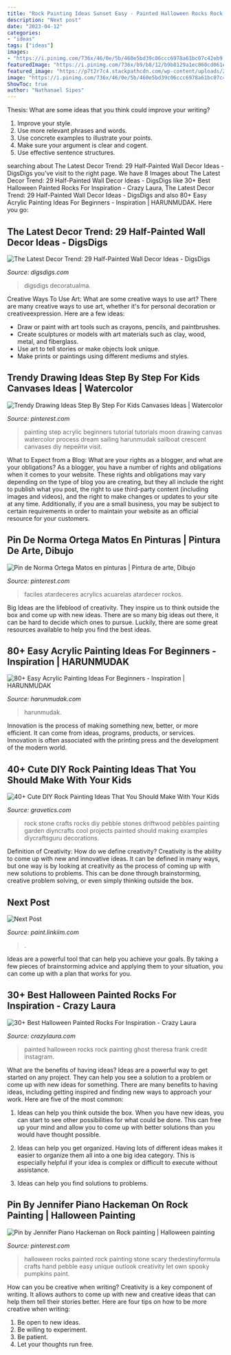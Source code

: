 ```yaml
---
title: "Rock Painting Ideas Sunset Easy - Painted Halloween Rocks Rock Painting Ghost Theresa Frank Credit Instagram"
description: "Next post"
date: "2023-04-12"
categories:
- "ideas"
tags: ["ideas"]
images:
- "https://i.pinimg.com/736x/46/0e/5b/460e5bd39c06ccc6978a61bc07c42eb9.jpg"
featuredImage: "https://i.pinimg.com/736x/b9/b8/12/b9b8129a1ec860cd061ed88796c1268c.jpg"
featured_image: "https://p7t2r7c4.stackpathcdn.com/wp-content/uploads/2020/10/ghost-painted-stone.jpg"
image: "https://i.pinimg.com/736x/46/0e/5b/460e5bd39c06ccc6978a61bc07c42eb9.jpg"
ShowToc: true
author: "Nathanael Sipes"
---
```



Thesis: What are some ideas that you think could improve your writing?
1. Improve your style.
2. Use more relevant phrases and words.
3. Use concrete examples to illustrate your points.
4. Make sure your argument is clear and cogent.
5. Use effective sentence structures.

	

		
searching about The Latest Decor Trend: 29 Half-Painted Wall Decor Ideas - DigsDigs you've visit to the right page. We have 8 Images about The Latest Decor Trend: 29 Half-Painted Wall Decor Ideas - DigsDigs like 30+ Best Halloween Painted Rocks For Inspiration - Crazy Laura, The Latest Decor Trend: 29 Half-Painted Wall Decor Ideas - DigsDigs and also 80+ Easy Acrylic Painting Ideas For Beginners - Inspiration | HARUNMUDAK. Here you go:
		
    
## The Latest Decor Trend: 29 Half-Painted Wall Decor Ideas - DigsDigs

<img loading=lazy src="https://www.digsdigs.com/photos/half-painted-wall-decor-ideas-22.jpg" onerror="this.onerror=null;this.src='https://tse4.mm.bing.net/th?id=OIP.I5btgJgryyILKw6tQ4yUFAHaJK&amp;pid=15.1';" alt="The Latest Decor Trend: 29 Half-Painted Wall Decor Ideas - DigsDigs">

_Source: digsdigs.com_

>digsdigs decoratualma. 

	

Creative Ways To Use Art: What are some creative ways to use art?
There are many creative ways to use art, whether it's for personal decoration or creativeexpression. Here are a few ideas: 
- Draw or paint with art tools such as crayons, pencils, and paintbrushes.
- Create sculptures or models with art materials such as clay, wood, metal, and fiberglass.
- Use art to tell stories or make objects look unique.
- Make prints or paintings using different mediums and styles.

    
## Trendy Drawing Ideas Step By Step For Kids Canvases Ideas | Watercolor

<img loading=lazy src="https://i.pinimg.com/736x/46/0e/5b/460e5bd39c06ccc6978a61bc07c42eb9.jpg" onerror="this.onerror=null;this.src='https://tse4.mm.bing.net/th?id=OIP.B6zMYpyVmJCyRgpacwJd4gAAAA&amp;pid=15.1';" alt="Trendy Drawing Ideas Step By Step For Kids Canvases Ideas | Watercolor">

_Source: pinterest.com_

>painting step acrylic beginners tutorial tutorials moon drawing canvas watercolor process dream sailing harunmudak sailboat crescent canvases diy перейти visit. 

	

What to Expect from a Blog: What are your rights as a blogger, and what are your obligations?
As a blogger, you have a number of rights and obligations when it comes to your website. These rights and obligations may vary depending on the type of blog you are creating, but they all include the right to publish what you post, the right to use third-party content (including images and videos), and the right to make changes or updates to your site at any time. Additionally, if you are a small business, you may be subject to certain requirements in order to maintain your website as an official resource for your customers.

    
## Pin De Norma Ortega Matos En Pinturas | Pintura De Arte, Dibujo

<img loading=lazy src="https://i.pinimg.com/736x/b9/b8/12/b9b8129a1ec860cd061ed88796c1268c.jpg" onerror="this.onerror=null;this.src='https://tse4.mm.bing.net/th?id=OIP.0sCHTMHiciquE8CP4mjy4gHaJm&amp;pid=15.1';" alt="Pin de Norma Ortega Matos en pinturas | Pintura de arte, Dibujo">

_Source: pinterest.com_

>faciles atardeceres acrylics acuarelas atardecer rockos. 

	

Big Ideas are the lifeblood of creativity. They inspire us to think outside the box and come up with new ideas. There are so many big ideas out there, it can be hard to decide which ones to pursue. Luckily, there are some great resources available to help you find the best ideas.

    
## 80+ Easy Acrylic Painting Ideas For Beginners - Inspiration | HARUNMUDAK

<img loading=lazy src="https://harunmudak.com/wp-content/uploads/2020/04/easy-acrylic-painting-ideas-simple-4.jpg" onerror="this.onerror=null;this.src='https://tse1.mm.bing.net/th?id=OIP.8HKJyVdy_er4LgAAXIofiwHaJ4&amp;pid=15.1';" alt="80+ Easy Acrylic Painting Ideas For Beginners - Inspiration | HARUNMUDAK">

_Source: harunmudak.com_

>harunmudak. 

	

Innovation is the process of making something new, better, or more efficient. It can come from ideas, programs, products, or services. Innovation is often associated with the printing press and the development of the modern world.

    
## 40+ Cute DIY Rock Painting Ideas That You Should Make With Your Kids

<img loading=lazy src="http://www.gravetics.com/wp-content/uploads/2017/08/Driftwood-Stone-Art.jpg" onerror="this.onerror=null;this.src='https://tse3.mm.bing.net/th?id=OIP.c4MfVSSFfU_rueacjvwKjAHaKu&amp;pid=15.1';" alt="40+ Cute DIY Rock Painting Ideas That You Should Make With Your Kids">

_Source: gravetics.com_

>rock stone crafts rocks diy pebble stones driftwood pebbles painting garden diyncrafts cool projects painted should making examples diycraftsguru decorations. 

	

Definition of Creativity: How do we define creativity?
Creativity is the ability to come up with new and innovative ideas. It can be defined in many ways, but one way is by looking at creativity as the process of coming up with new solutions to problems. This can be done through brainstorming, creative problem solving, or even simply thinking outside the box.

    
## Next Post

<img loading=lazy src="https://brightercraft.com/wp-content/uploads/2018/10/img_3737.jpg" onerror="this.onerror=null;this.src='https://tse2.mm.bing.net/th?id=OIP.dMa5rBqWXs3ASNMAnx5z0wHaJw&amp;pid=15.1';" alt="Next Post">

_Source: paint.linkiim.com_

>. 

	

Ideas are a powerful tool that can help you achieve your goals. By taking a few pieces of brainstorming advice and applying them to your situation, you can come up with a plan that works for you.

    
## 30+ Best Halloween Painted Rocks For Inspiration - Crazy Laura

<img loading=lazy src="https://p7t2r7c4.stackpathcdn.com/wp-content/uploads/2020/10/ghost-painted-stone.jpg" onerror="this.onerror=null;this.src='https://tse2.mm.bing.net/th?id=OIP.Fyd38YEQshRam3SOjE6yNgHaLH&amp;pid=15.1';" alt="30+ Best Halloween Painted Rocks For Inspiration - Crazy Laura">

_Source: crazylaura.com_

>painted halloween rocks rock painting ghost theresa frank credit instagram. 

	

What are the benefits of having ideas?
Ideas are a powerful way to get started on any project. They can help you see a solution to a problem or come up with new ideas for something. There are many benefits to having ideas, including getting inspired and finding new ways to approach your work. Here are five of the most common: 
1. Ideas can help you think outside the box. When you have new ideas, you can start to see other possibilities for what could be done. This can free up your mind and allow you to come up with better solutions than you would have thought possible. 

2. Ideas can help you get organized. Having lots of different ideas makes it easier to organize them all into a one big idea category. This is especially helpful if your idea is complex or difficult to execute without assistance. 

3. Ideas can help you find solutions to problems.

    
## Pin By Jennifer Piano Hackeman On Rock Painting | Halloween Painting

<img loading=lazy src="https://i.pinimg.com/736x/64/bc/26/64bc26dd210986ae8e8ea6ff0296fe17.jpg" onerror="this.onerror=null;this.src='https://tse3.mm.bing.net/th?id=OIP.oA2M3vdyTGrD9WntCqaQ9QHaNd&amp;pid=15.1';" alt="Pin by Jennifer Piano Hackeman on Rock painting | Halloween painting">

_Source: pinterest.com_

>halloween rocks painted rock painting stone scary thedestinyformula crafts hand pebble easy unique outlook creativity let own spooky pumpkins paint. 

	

How can you be creative when writing?
Creativity is a key component of writing. It allows authors to come up with new and creative ideas that can help them tell their stories better. Here are four tips on how to be more creative when writing:
1. Be open to new ideas.
2. Be willing to experiment.
3. Be patient.
4. Let your thoughts run free.

